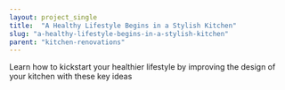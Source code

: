 ```yaml
---
layout: project_single
title:  "A Healthy Lifestyle Begins in a Stylish Kitchen"
slug: "a-healthy-lifestyle-begins-in-a-stylish-kitchen"
parent: "kitchen-renovations"
---
```

Learn how to kickstart your healthier lifestyle by improving the design of your kitchen with these key ideas